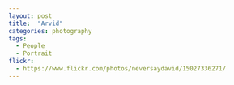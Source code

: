 ```yaml
---
layout: post
title:  "Arvid"
categories: photography
tags:
  - People
  - Portrait
flickr: 
  - https://www.flickr.com/photos/neversaydavid/15027336271/
---
```

